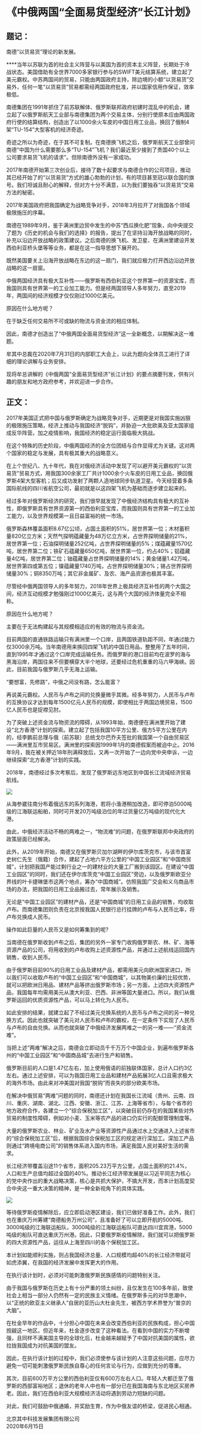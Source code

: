 # 《中俄两国“全面易货型经济”长江计划》

## **题记：**

  
南德“以货易货”理论的新发展。  
  
****当年以苏联为首的社会主义阵营与以美国为首的资本主义阵营，长期处于冷战状态。美国借助有全世界7000多家银行参与的SWIFT美元结算系统，建立起了美元霸权。中苏两国间的贸易，只能由两国政府主持，除边境的小额“以货易货”交易外，任何一笔“以货易货”贸易都需经两国政府批准，并以国家信用作保证，效率极低。  
  
南德集团在1991年抓住了前苏联解体、俄罗斯联邦政府初建时混乱中的机会，建立起了以俄罗斯航天工业部与南德集团为两个交易主体，分别行使原本应由两国政府行使的结算结构，创造出了以1000余火车皮的中国日用工业品，换回了俄制4架“TU-154”大型客机的经济奇迹。  
  
奇迹之所以为奇迹，在于其不可复制。在南德换飞机之后，俄罗斯航天工业部曾问南德“中国为什么需要那么多“TU-154”飞机？我们最近至少接到了贵国40个以上公司要求易货飞机的请求”。但除南德外没有一家成功。  
  
2017年南德开始第三次创业后，接待了数十起要求与南德合作的公司项目，推动其已经开始了的“以货易货”方式的雄心勃勃的计划，有的项目甚至冠以联合国的旗号。我们坦诚且耐心的解释，但对方十分不满意，以为我们要独呑“以货易货”交易方法的秘密。  
  
 2017年美国政府把我国确定为战略竞争对手，2018年3月拉开了对我国各个领域极限施压的序幕。  
  
 南德在1989年9月，鉴于满洲里边贸中发生的中苏“西瓜换化肥”现象，向中央提交了题为《历史的机会与我们的选择》的报告，提出了在坚持沿海开放战略的同时，补充以沿边开放战略的政策建议。之后南德的换飞机、发卫星、在满洲里建设开发西伯利亚桥头堡等等业务，都是在这一指导思想下展开的。  
  
 既然美国要关上沿海开放战略在东边的这一扇门，我们就应极力打开西边沿边开放战略的这一扇窗。  
  
 中俄两国经济具有极大互补性——俄罗斯有西伯利亚这个世界第一的资源宝库，而我国则具有世界第一的工业加工能力。但是经两国领导人多年努力，直至2019年，两国间的经济规模才仅仅刚过1000亿美元。  
  
 原因在什么地方呢？  
  
 在于缺乏任何交易所不可或缺的物流与资金流的相应体制。  
  
 因此，南德才创造出了“中俄两国全面易货型经济”这一全新概念，以期解决这一难题。  
  
 牟其中总裁在2020年7月31日的内部职工大会上，以此为题向全体员工进行了详细的理论讲解与业务安排。  
  
 现将牟总讲解的《中俄两国“全面易货型经济”长江计划》的要点摘要刊发，供有兴趣的朋友和地方政府参考，并欢迎进一步合作。

## **正文：**

2017年美国正式把中国与俄罗斯确定为战略竞争对手，近期更是对我国实施凶狠的极限施压策略，经济上推动与我国经济“脱钩”，并胁迫一大批欧美及亚太国家组成反华阵营。加之疫情影响，我国经济的稳定运行面临极大挑战。  
  
 在这个特殊的历史阶段，中俄两国经济的全方位团结与合作显得尤为关键。这对两个国家的稳定与发展，具有极其重大的战略意义。  
  
 在上个世纪八、九十年代，我在对俄经济活动中发现了可以避开美元霸权的”以货易货”贸易方式，用我国300余家工厂共计1000余个火车皮的日用工业品，换回俄罗斯4架大型客机；后又成功发射了两颗人造地球同步轨道卫星。今天经营着多条国际航线的四川省航空公司，最初就是以这四架飞机为基础而逐步建立起来的。  
  
 经过多年对俄罗斯经济的研究，我们很早就发现了中俄经济结构具有极大的互补性，即俄罗斯具有世界资源第一的西伯利亚宝库，而我国则具有世界第一的工业加工能力，以及世界规模第一且日益富裕的统一市场。  
  
 俄罗斯森林覆盖面积8.67亿公顷，占国土面积的51%，居世界第一位；木材蓄积量820亿立方米；天然气探明蕴藏量为48万亿立方米，占世界探明储量的21%，居世界第一位；石油探明储量252亿吨，占世界探明储量的5%；煤蕴藏量1570亿吨，居世界第二位；铁矿石蕴藏量650亿吨，居世界第一位，约占40%；铝蕴藏量4亿吨，居世界第二位；铀蕴藏量占世界探明储量的14%；黄金储量1.42万吨，居世界第四或第五位；镍蕴藏量1740万吨，占世界探明储量30%；锡占世界探明储量30%；铜8350万吨；其它非金属矿、及农、海产品资源也极其丰富。  
  
 尽管经中俄两国领导人的多年努力，2018年世界上极具经济互补性的两个大国之间，经济互动规模才勉强刚过1000亿美元，这与两个大国的经济体量完全不相称。  
  
 原因在什么地方呢？  
  
 主要在于无法构建起与其规模相适应的有效的物流与资金流。  
  
 目前两国的直通铁路运输只有满洲里一个口岸，且两国铁道轨距不同，年通过能力仅3000余万吨。当年南德用来换回四架飞机的中国日用品，整整用了五年时间，直到1995年才通过这个口岸完成运输任务。而俄罗斯的港口目前均在波罗的海与黑海沿岸，两国往来不但要横穿大半个地球，还要经过危机重重的马六甲海峡。因此，目前我国与俄罗斯几乎无海上运输。  
  
 “要想富，先修路”，中俄之间没有路，怎么能富？  
  
 再说美元霸权。人民币与卢布之间的兑换量微乎其微。经多年努力，人民币与卢布的互换协议才达到每年1500亿元人民币的规模，即使相比于两国边境贸易，1500亿人民币也是捉襟见肘。  
  
 为了突破上述资金流与物资流的障碍，从1993年始，南德便在满洲里开始了建设“北方香港”计划的探索。建立起了包括我国10平方公里、俄方5平方公里在内的，经李鹏前总理与俄（前苏联）总统戈尔巴乔夫签批的我国第一个自由贸易区——满洲里互市贸易区。满洲里的探索因1999年1月的南德假案而被迫中止。2016年9月，我在被关押近18年刑满释放后，又再一次开始了一边向党中央申诉，一边继续探索“北方香港”计划的实践。  
  
 2018年，南德经过多次考察后，发现了俄罗斯远东地区到中国长江流域经济贸易航线。

![](../.gitbook/assets/ezgif.com-gif-maker.jpg)

从海参崴往南分布着俄远东的系列海港，若将小渔港稍加改造，即可停泊5000吨级的江海联运船舶，同时可开发20万吨级泊位的年过货量亿万吨级的现代化大港。  
  
 由此，中俄经济活动不畅的两难之一，“物流难”的问题，在俄罗斯联邦中央政府的政策层面已经解决。  
  
 此外，从2019年开始，南德又在俄罗斯贝加尔湖畔的伊尔库茨克市，与该市首富史树仁先生（俄籍）合作，建起了占地六平方公里的“中国工业园区”和“中国商贸城”，计划把我国产能过剩行业之一的建材业的大量工厂搬到该园区。在建设“中国工业园区”的同时，我们还在伊尔库茨克“中国工业园区”旁边，以及俄罗斯欧亚分界线的叶卡捷琳堡市这两个地点，筹办“中国商城”。仿照我国广交会和义乌商品市场的办法，把我国的日用工业品搬过去，常年展示及销售。  
  
 无论是“中国工业园区”的建材产品，还是“中国商城”的日用工业品的销售，均收取卢布。而南德集团则负责在北京按我国人民银行总行挂牌的卢布与人民币比率，将卢布兑换成人民币。  
  
 操作如此巨量的人民币又是如何筹集到的呢?  
  
 当南德在俄罗斯收到卢布之后，集团的另外一家专门收购俄罗斯农、林、矿、海等资源产品的公司，将用收到的卢布收购上述资源性产品，并通过上述航线运回国内销售，收到人民币。  
  
 由于俄罗斯目前90%的日用工业品及建材产品，都需用美元向欧洲国家进口，所以我们可以收取卢布的“中国工业园区”和“中国商城”，以其物美价廉的比较优势，就可以把欧洲日用品、建材产品等挤出俄罗斯市场；另一方面，上述四大资源性产品，我国每年均需用美元从澳大利亚、巴西、非洲等国大量进口。所以，我们从俄罗斯运回的优质资源性产品，可以马上转化为人民币。  
  
 如此安排的结果，就建立起了不经过美元兑换系统的人民币与卢布之间的另一种兑换方式。因此也就突破了美元对人民币和卢布的霸权，在一定条件下实现了人民币与卢布的自由兑换。从而也就突破了中俄经济发展两难之一的另一难——“资金流难”。  
  
 当把上述“两难”解决之后，南德会立即动员千千万万个中国企业，到遍布俄罗斯各州的“中国工业园区”和“中国商品城”去进行生产和销售。  
  
 俄罗斯目前的人口是1.47亿左右，加上使用俄语的前独联体国家，总计人口约3亿左右。通过上述安排，可以为我国日用工业品和建材产品拓展3亿人口且需求极大的海外市场。由此来对冲美国对我国“脱钩”而丧失的部分欧美市场。  
  
 在解决中俄贸易“两难”问题的同时，南德还计划在我国长江流域（贵州、云南、四川、重庆、湖南、湖北、江西、安徽、浙江、江苏、上海等省市），与每个省市的地方政府合作，各建立一个“综合保税加工区”，以突破目前仍存在的我国某些对外贸易的制度性障碍，例如对小麦、玉米等农产品的进口仍实行的配额管理制度等。  
  
 大量的俄罗斯农业、林业、矿业及水产业等资源性产品通过水上交通进入上述省市的“综合保税加工区”后，根据我国综合保税加工区的规定进行深加工。深加工产品则通过“跨境电商公司”的销售体系进入国内市场，满足我国人民对美好生活的需求。  
  
 长江经济带覆盖沿途11个省市，面积205.23万平方公里，占国土面积的21.4%，人口和生产总值均超过全国的40%。推动长江经济带发展是以习近平同志为核心的党中央作出的重大战略决策，核心是共抓大保护，不搞大开发，而本计划高度契合中央这一重大决策的精神，是一种全新视角下的具体实践。

![](../.gitbook/assets/yangtze-river-1.jpg)

等待俄罗斯疫情解除后，应立即启动港区建设，我们已做好准备工作。此外，我们也在重庆万州筹建“南德船务万州公司”，且准备好了可以立即开航的5000吨、3000吨级的江海联运船队，3000吨级的江海联运船队可直达四川宜宾港，5000吨级的船队可直达重庆万州港。因此，只要俄罗斯疫情解除，我们就可以把俄罗斯的四大资源性产品，运往从上海至四川的各个保税加工区。  
  
 本计划如能顺利实施，则占我国经济总量、人口规模均超40%的长江经济带就可如虎添翼，在我国的经济发展中发挥更大的作用。  
  
 在执行该计划时，必须对可能刺激俄罗斯民族感情的问题特别关注。  
  
 由于我国与俄罗斯在历史上有十分严重的领土纠纷，且仅发生在100多年前，致使社会上相当一部分人仍然有一定的民族主义情绪。在俄罗斯多元的对华思潮中，以“正统的欧亚主义继承人”自居的亚历山大杜金先生，被西方学术界誉为“普京的大脑”。  
  
 在杜金早年的作品中，十分担心中国在未来会改变西伯利亚的民族构成，担心中国觊觎这一地区。但近年来，杜金逐步改变了这种看法。在看到中国的实力不断增强，且同样不满美国主导的全球化后，杜金越来越赋予了中国对抗美国的属性，欲拉拢我国成为对抗美国的盟友。  
  
 因此，在执行该计划的过程中，我们必须使参与该计划的人注意这些问题，应尽力避免一切可能刺激俄罗斯民族自尊心的任何言论与行为，应做到充分的尊重。  
  
 其次，目前600万平方公里的西伯利亚仅有600万左右人口。年轻人大都迁至了俄罗斯的西部富裕地区；退休的老年人中也有一部分已在我国海南与东北地区买房养老。因此，我们在西伯利亚大规模经济活动将遇到劳动力短缺的问题。  
  
 对此，我们可鼓励中俄通婚，并奖励生育，作为中俄友谊的桥梁，促进民心相通。  
  
 北京其中科技发展集团有限公司  
 2020年6月15日


